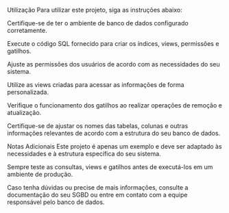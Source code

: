 Utilização
Para utilizar este projeto, siga as instruções abaixo:

Certifique-se de ter o ambiente de banco de dados configurado corretamente.

Execute o código SQL fornecido para criar os índices, views, permissões e gatilhos.

Ajuste as permissões dos usuários de acordo com as necessidades do seu sistema.

Utilize as views criadas para acessar as informações de forma personalizada.

Verifique o funcionamento dos gatilhos ao realizar operações de remoção e atualização.

Certifique-se de ajustar os nomes das tabelas, colunas e outras informações relevantes de acordo com a estrutura do seu banco de dados.

Notas Adicionais
Este projeto é apenas um exemplo e deve ser adaptado às necessidades e à estrutura específica do seu sistema.

Sempre teste as consultas, views e gatilhos antes de executá-los em um ambiente de produção.

Caso tenha dúvidas ou precise de mais informações, consulte a documentação do seu SGBD ou entre em contato com a equipe responsável pelo banco de dados.
